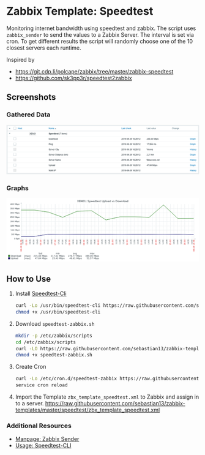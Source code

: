 # Zabbix Template: Speedtest

Monitoring internet bandwidth using speedtest and zabbix. The script uses `zabbix_sender` to send the values to a Zabbix Server. The interval is set via cron. To get different results the script will randomly choose one of the 10 closest servers each runtime.

Inspired by

- https://git.cdp.li/polcape/zabbix/tree/master/zabbix-speedtest
- https://github.com/sk3pp3r/speedtest2zabbix

## Screenshots
### Gathered Data
![Latest Data](screenshots/data.png)

### Graphs
![Triggers](screenshots/graph-up-down.png)


## How to Use

1. Install [Speedtest-Cli](https://github.com/sivel/speedtest-cli)

	```bash
	curl -Lo /usr/bin/speedtest-cli https://raw.githubusercontent.com/sivel/speedtest-cli/master/speedtest.py
	chmod +x /usr/bin/speedtest-cli
	```

1. Download `speedtest-zabbix.sh`

	```bash
	mkdir -p /etc/zabbix/scripts
	cd /etc/zabbix/scripts
	curl -LO https://raw.githubusercontent.com/sebastian13/zabbix-templates/master/speedtest/scripts/speedtest-zabbix.sh
	chmod +x speedtest-zabbix.sh
	```

1. Create Cron

	```bash
	curl -Lo /etc/cron.d/speedtest-zabbix https://raw.githubusercontent.com/sebastian13/zabbix-templates/master/speedtest/speedtest-zabbix.cron
	service cron reload
	```

1. Import the Template `zbx_template_speedtest.xml` to Zabbix and assign in to a server.
 https://raw.githubusercontent.com/sebastian13/zabbix-templates/master/speedtest/zbx_template_speedtest.xml

### Additional Resources

- [Manpage: Zabbix Sender](https://www.zabbix.com/documentation/current/manpages/zabbix_sender)
- [Usage: Speedtest-CLI](https://github.com/sivel/speedtest-cli)
